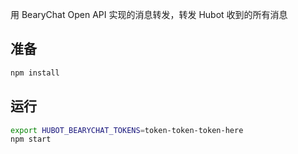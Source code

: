 用 BearyChat Open API 实现的消息转发，转发 Hubot 收到的所有消息

## 准备

```bash
npm install
```

## 运行

```bash
export HUBOT_BEARYCHAT_TOKENS=token-token-token-here
npm start
```
